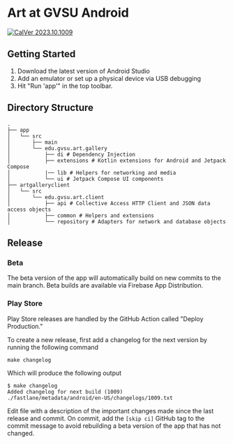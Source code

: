 # Art at GVSU Android

[![CalVer 2023.10.1009][img_version]][url_version]

## Getting Started

1. Download the latest version of Android Studio
2. Add an emulator or set up a physical device via USB debugging
3. Hit "Run 'app'" in the top toolbar.

[img_version]: https://img.shields.io/static/v1.svg?label=CalVer&message=2023.10.1009&color=blue
[url_version]: https://github.com/gvsucis/art-at-gvsu-android

## Directory Structure

```
.
├── app
│   └── src
│       ├── main
│       └── edu.gvsu.art.gallery
│           ├── di # Dependency Injection
│           ├── extensions # Kotlin extensions for Android and Jetpack Compose
│           |── lib # Helpers for networking and media
│           └── ui # Jetpack Compose UI components
├── artgalleryclient
│   └── src
│       └── edu.gvsu.art.client
│           ├── api # Collective Access HTTP Client and JSON data access objects
│           ├── common # Helpers and extensions
│           └── repository # Adapters for network and database objects
```

## Release

### Beta

The beta version of the app will automatically build on new commits to the main branch. Beta builds are available via Firebase App Distribution.

### Play Store

Play Store releases are handled by the GitHub Action called "Deploy Production."

To create a new release, first add a changelog for the next version by running the following command

```shell
make changelog
```

Which will produce the following output

```
$ make changelog
Added changelog for next build (1009)
./fastlane/metadata/android/en-US/changelogs/1009.txt
```

Edit file with a description of the important changes made since the last release and commit.  On commit, add the `[skip ci]` GitHub tag to the commit message to avoid
rebuilding a beta version of the app that has not changed.
